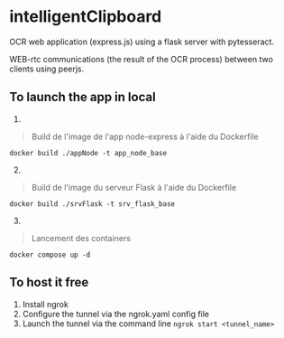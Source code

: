 ﻿# intelligentClipboard

OCR web application (express.js) using a flask server with pytesseract.

WEB-rtc communications (the result of the OCR process) between two clients using peerjs.

## To launch the app in local
1.
 >Build de l'image de l'app node-express à l'aide du Dockerfile

`docker build ./appNode -t app_node_base`

2.
>Build de l'image du serveur Flask à l'aide du Dockerfile

`docker build ./srvFlask -t srv_flask_base`

3.
>Lancement des containers

`docker compose up -d`


## To host it free
1. Install ngrok
2. Configure the tunnel via the ngrok.yaml config file
3. Launch the tunnel via the command line `ngrok start <tunnel_name>`

